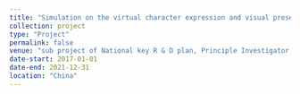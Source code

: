 ```yaml
---
title: "Simulation on the virtual character expression and visual presentation"
collection: project
type: "Project"
permalink: false
venue: "sub project of National key R & D plan, Principle Investigator."
date-start: 2017-01-01
date-end: 2021-12-31
location: "China"
---
```


